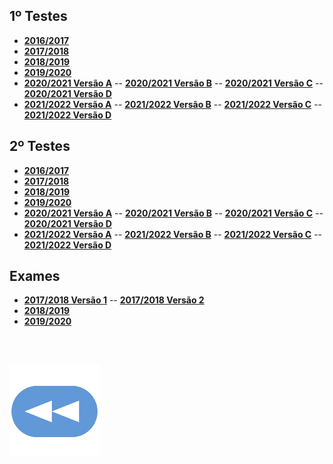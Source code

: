 ## 1º Testes
* [**2016/2017**](Teste1-1617.pdf)
* [**2017/2018**](Teste1-1718.pdf)
* [**2018/2019**](Teste1-1819.pdf)
* [**2019/2020**](Teste1-1920.pdf)
* [**2020/2021 Versão A**](Teste1-2021-A.pdf) -- [**2020/2021 Versão B**](Teste1-2021-B.pdf) -- [**2020/2021 Versão C**](Teste1-2021-C.pdf) -- [**2020/2021 Versão D**](Teste1-2021-D.pdf)
* [**2021/2022 Versão A**](Teste1-2122-A.pdf) -- [**2021/2022 Versão B**](Teste1-2122-B.pdf) -- [**2021/2022 Versão C**](Teste1-2122-C.pdf) -- [**2021/2022 Versão D**](Teste1-2122-D.pdf)

## 2º Testes
* [**2016/2017**](Teste2-1617.pdf)
* [**2017/2018**](Teste2-1718.pdf)
* [**2018/2019**](Teste2-1819.pdf)
* [**2019/2020**](Teste2-1920.pdf)
* [**2020/2021 Versão A**](Teste2-2021-A.pdf) -- [**2020/2021 Versão B**](Teste2-2021-B.pdf) -- [**2020/2021 Versão C**](Teste2-2021-C.pdf) -- [**2020/2021 Versão D**](Teste2-2021-D.pdf)
* [**2021/2022 Versão A**](Teste2-2122-A.pdf) -- [**2021/2022 Versão B**](Teste2-2122-B.pdf) -- [**2021/2022 Versão C**](Teste2-2122-C.pdf) -- [**2021/2022 Versão D**](Teste2-2122-D.pdf)

## Exames
* [**2017/2018 Versão 1**](Exame-1718.pdf) -- [**2017/2018 Versão 2**](Exame-1718-v2.pdf)
* [**2018/2019**](Exame-1819.pdf)
* [**2019/2020**](Exame-1920.pdf)

<br><br>

[![retroceder](https://raw.githubusercontent.com/David81820/Recursos-LCC/main/Rewind.png)](https://david81820.github.io/Recursos-LCC/1ano)